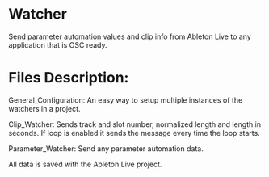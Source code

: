 # Watcher
Send parameter automation values and clip info from Ableton Live to any application that is OSC ready.

# Files Description:
General_Configuration: An easy way to setup multiple instances of the watchers in a project.

Clip_Watcher: Sends track and slot number, normalized length and length in seconds.
If loop is enabled it sends the message every time the loop starts.

Parameter_Watcher: Send any parameter automation data.


All data is saved with the Ableton Live project.